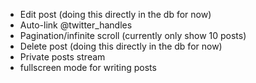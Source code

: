 * Edit post (doing this directly in the db for now)
* Auto-link @twitter_handles
* Pagination/infinite scroll (currently only show 10 posts)
* Delete post (doing this directly in the db for now)
* Private posts stream
* fullscreen mode for writing posts